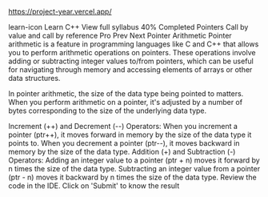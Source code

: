 https://project-year.vercel.app/

learn-icon
Learn C++
View full syllabus
40% Completed
Pointers
Call by value and call by reference
Pro
Prev
Next
Pointer Arithmetic
Pointer arithmetic is a feature in programming languages like C and C++ that allows you to perform arithmetic operations on pointers.
These operations involve adding or subtracting integer values to/from pointers, which can be useful for navigating through memory and accessing elements of arrays or other data structures.

In pointer arithmetic, the size of the data type being pointed to matters.
When you perform arithmetic on a pointer, it's adjusted by a number of bytes corresponding to the size of the underlying data type.

Increment (++) and Decrement (--) Operators:
When you increment a pointer (ptr++), it moves forward in memory by the size of the data type it points to.
When you decrement a pointer (ptr--), it moves backward in memory by the size of the data type.
Addition (+) and Subtraction (-) Operators:
Adding an integer value to a pointer (ptr + n) moves it forward by n times the size of the data type.
Subtracting an integer value from a pointer (ptr - n) moves it backward by n times the size of the data type.
Review the code in the IDE. Click on 'Submit' to know the result
